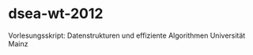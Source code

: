 dsea-wt-2012
============

Vorlesungsskript: Datenstrukturen und effiziente Algorithmen Universität Mainz